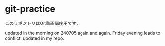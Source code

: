 # git-practice
このリポジトリはGit動画講座用です．

updated in the morning on 240705 again and again.
Friday evening leads to conflict.
updated in my repo.